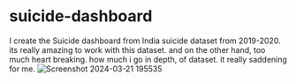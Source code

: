 # suicide-dashboard
I create the Suicide dashboard from India suicide dataset from 2019-2020. its really amazing to work with this dataset. and on the other hand, too much heart breaking. how much i go in depth, of dataset. it really saddening for me.
![Screenshot 2024-03-21 195535](https://github.com/iguptashubham/suicide-dashboard/assets/140319219/f748a029-936a-4262-a3ae-e632d371f246)
